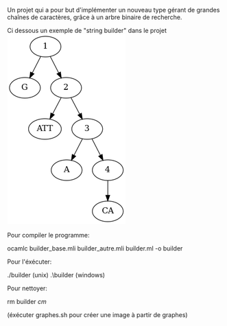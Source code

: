 Un projet qui a pour but d'implémenter un nouveau type gérant de grandes chaînes de caractères, grâce à un arbre binaire de recherche.

Ci dessous un exemple de "string builder" dans le projet
![alt text](https://github.com/0x14mth3n1ght/String-Builder/blob/main/gattacabis.png)

Pour compiler le programme:

ocamlc builder_base.mli builder_autre.mli builder.ml -o builder

Pour l'éxécuter:

./builder (unix)
.\builder (windows)

Pour nettoyer:

rm builder *cm*

(éxécuter graphes.sh pour créer une image à partir de graphes)

